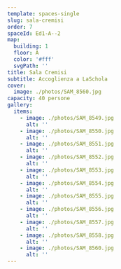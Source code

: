 ```yaml
---
template: spaces-single
slug: sala-cremisi
order: 7
spaceId: Ed1-A--2
map: 
  building: 1
  floor: A
  color: '#fff'
  svgPath: ''
title: Sala Cremisi
subtitle: Accoglienza a LaSchola
cover:
  image: ./photos/SAM_8560.jpg
capacity: 40 persone
gallery:
  items:
    - image: ./photos/SAM_8549.jpg
      alt: ''
    - image: ./photos/SAM_8550.jpg
      alt: ''
    - image: ./photos/SAM_8551.jpg
      alt: ''
    - image: ./photos/SAM_8552.jpg
      alt: ''
    - image: ./photos/SAM_8553.jpg
      alt: ''
    - image: ./photos/SAM_8554.jpg
      alt: ''
    - image: ./photos/SAM_8555.jpg
      alt: ''
    - image: ./photos/SAM_8556.jpg
      alt: ''
    - image: ./photos/SAM_8557.jpg
      alt: ''
    - image: ./photos/SAM_8558.jpg
      alt: ''
    - image: ./photos/SAM_8560.jpg
      alt: ''
---
```

